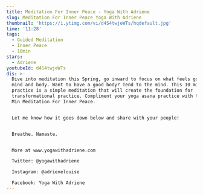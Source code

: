 ```yaml
---
title: Meditation For Inner Peace - Yoga With Adriene
slug: Meditation For Inner Peace Yoga With Adriene
thumbnail: 'https://i.ytimg.com/vi/d4S4twjeWTs/hqdefault.jpg'
time: '11:28'
tags:
  - Guided Meditation
  - Inner Peace
  - 10min
stars:
  - Adriene
youtubeId: d4S4twjeWTs
dis: >-
  Dive into meditation this Spring, go inward to focus on what feels good in
  mind and body. Want to have a good body? Tend to the mind. This 10 min
  practice is a simple meditation that will create the foundation for
  transformational practice. Compliment your yoga asana practice with this 10
  Min Meditation For Inner Peace.


  Let me know how it goes down below and share with your people!


  Breathe. Namaste.


  More at www.yogawithadriene.com 

  Twitter: @yogawithadriene

  Instagram: @adrienelouise

  Facebook: Yoga With Adriene
---
```


